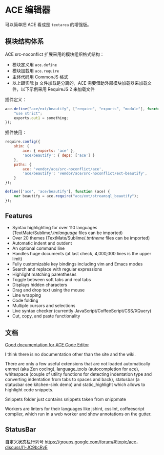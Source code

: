 # ACE 编辑器

可以简单把 ACE 看成是 `textarea` 的增强版。


## 模块结构体系

ACE src-noconflict 扩展采用的模块组织格式结构：
  * 模块定义用 `ace.define`
  * 模块加载用 `ace.require`
  * 主体代码用 CommonJS 格式
  * 以上跟实际 js 文件加载是分离的，ACE 需要借助外部模块加载器来加载文件，以下示例采用 RequireJS 2 来加载文件

插件定义：

```js
ace.define("ace/ext/beautify", ["require", "exports", "module"], function (require, exports, module) {
    "use strict";
    exports.out1 = something;
});
```

插件使用：

```js
require.config({
    shim: {
        ace: { exports: 'ace' },
        'ace/beautify': { deps: ['ace'] }
    },
    paths: {
        ace: 'vendor/ace/src-noconflict/ace',
        'ace/beautify': 'vendor/ace/src-noconflict/ext-beautify',
    }
});

define(['ace', 'ace/beautify'], function (ace) {
    var beautify = ace.require("ace/ext/streamsql_beautify");
});
```


## Features

* Syntax highlighting for over 110 languages (TextMate/Sublime/_.tmlanguage_ files can be imported)
* Over 20 themes (TextMate/Sublime/_.tmtheme_ files can be imported)
* Automatic indent and outdent
* An optional command line
* Handles huge documents (at last check, 4,000,000 lines is the upper limit)
* Fully customizable key bindings including vim and Emacs modes
* Search and replace with regular expressions
* Highlight matching parentheses
* Toggle between soft tabs and real tabs
* Displays hidden characters
* Drag and drop text using the mouse
* Line wrapping
* Code folding
* Multiple cursors and selections
* Live syntax checker (currently JavaScript/CoffeeScript/CSS/XQuery)
* Cut, copy, and paste functionality


## 文档

[Good documentation for ACE Code Editor](https://stackoverflow.com/questions/26869259/good-documentation-for-ace-code-editor)

I think there is no documentation other than the site and the wiki.

There are only a few useful extensions that are not loaded automatically emmet (aka Zen coding), language_tools (autocompletion for ace), whitespace (couple of utility functions for detecting indentation type and converting indentation from tabs to spaces and back), statusbar (a statusbar see kitchen-sink demo) and static_highlight which allows to highlight code snippets.

Snippets folder just contains snippets taken from snippmate

Workers are linters for their languages like jshint, csslint, coffeescript complier, which run in a web worker and show annotations on the gutter.


## StatusBar

自定义状态栏行列号
https://groups.google.com/forum/#!topic/ace-discuss/l1-JC9bcRyE

